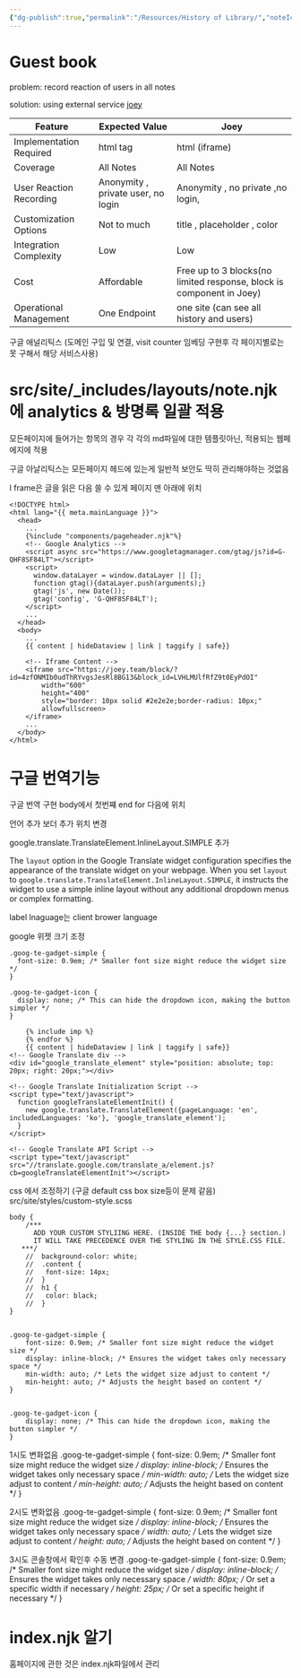 ```yaml
---
{"dg-publish":true,"permalink":"/Resources/History of Library/","noteIcon":"0","created":"2023-12-31T20:39:20.070+09:00","updated":"2024-01-01T03:07:06.623+09:00"}
---
```




# Guest book

problem: record reaction of users in all notes

solution: using external service [joey](https://joey.team/)

| Feature | Expected Value | Joey |
| ---- | ---- | ---- |
| Implementation Required | html tag | html (iframe) |
| Coverage | All Notes | All Notes |
| User Reaction Recording | Anonymity , private user, no login  | Anonymity , no private ,no login,  |
| Customization Options | Not to much | title , placeholder , color |
| Integration Complexity | Low | Low |
| Cost | Affordable | Free up to 3 blocks(no limited response, block is component in Joey) |
| Operational Management | One Endpoint | one site (can see all history and users) |


구글 애널리틱스 (도메인 구입 및 연결, visit counter 임베딩 구현후 각 페이지별로는 못 구해서 해당 서비스사용)

# src/site/_includes/layouts/note.njk 에 analytics & 방명록 일괄 적용
모든페이지에 들어가는 항목의 경우 각 각의 md파일에 대한 템플릿아닌, 적용되는 웹페에지에 적용

구글 아날리틱스는 모든페이지 헤드에 있는게 일반적
보안도 딱히 관리해야하는 것없음

I frame은 글을 읽은 다음 쓸 수 있게 페이지 맨 아래에 위치
```
<!DOCTYPE html>
<html lang="{{ meta.mainLanguage }}">
  <head>
    ...
    {%include "components/pageheader.njk"%}
    <!-- Google Analytics -->
    <script async src="https://www.googletagmanager.com/gtag/js?id=G-QHF8SF84LT"></script>
    <script>
      window.dataLayer = window.dataLayer || [];
      function gtag(){dataLayer.push(arguments);}
      gtag('js', new Date());
      gtag('config', 'G-QHF8SF84LT');
    </script>
    ...
  </head>
  <body>
    ...
    {{ content | hideDataview | link | taggify | safe}}
    
    <!-- Iframe Content -->
    <iframe src="https://joey.team/block/?id=4zfONMIb0udThRYvgsJesRl8BG13&block_id=LVHLMUlfRfZ9t0EyPdOI" 
        width="600" 
        height="400" 
        style="border: 10px solid #2e2e2e;border-radius: 10px;"
        allowfullscreen>
    </iframe>
    ...
  </body>
</html>

```



# 구글 번역기능


구글 번역 구현
body에서 첫번쨰 end for 다음에 위치


언어 추가
보더 추가
위치 변경


google.translate.TranslateElement.InlineLayout.SIMPLE 추가
  
The `layout` option in the Google Translate widget configuration specifies the appearance of the translate widget on your webpage. When you set `layout` to `google.translate.TranslateElement.InlineLayout.SIMPLE`, it instructs the widget to use a simple inline layout without any additional dropdown menus or complex formatting.

label lnaguage는 client brower language

google 위젯 크기 조정
```
.goog-te-gadget-simple {
  font-size: 0.9em; /* Smaller font size might reduce the widget size */
}

.goog-te-gadget-icon {
  display: none; /* This can hide the dropdown icon, making the button simpler */
}

```



```
    {% include imp %}
    {% endfor %}
    {{ content | hideDataview | link | taggify | safe}}
<!-- Google Translate div -->
<div id="google_translate_element" style="position: absolute; top: 20px; right: 20px;"></div>

<!-- Google Translate Initialization Script -->
<script type="text/javascript">
  function googleTranslateElementInit() {
    new google.translate.TranslateElement({pageLanguage: 'en', includedLanguages: 'ko'}, 'google_translate_element');
  }
</script>

<!-- Google Translate API Script -->
<script type="text/javascript" src="//translate.google.com/translate_a/element.js?cb=googleTranslateElementInit"></script>

```

css  에서 조정하기 (구글 default css box size등이 문제 같음)
src/site/styles/custom-style.scss
```
body {
    /***
      ADD YOUR CUSTOM STYLIING HERE. (INSIDE THE body {...} section.)
      IT WILL TAKE PRECEDENCE OVER THE STYLING IN THE STYLE.CSS FILE.
   ***/
    //  background-color: white;
    //  .content {
    //   font-size: 14px;
    //  }
    //  h1 {
    //   color: black;
    //  }
}


.goog-te-gadget-simple {
    font-size: 0.9em; /* Smaller font size might reduce the widget size */
    display: inline-block; /* Ensures the widget takes only necessary space */
    min-width: auto; /* Lets the widget size adjust to content */
    min-height: auto; /* Adjusts the height based on content */
}


.goog-te-gadget-icon {
    display: none; /* This can hide the dropdown icon, making the button simpler */
}
```

1시도 변화없음
.goog-te-gadget-simple {
    font-size: 0.9em; /* Smaller font size might reduce the widget size */
    display: inline-block; /* Ensures the widget takes only necessary space */
    min-width: auto; /* Lets the widget size adjust to content */
    min-height: auto; /* Adjusts the height based on content */
}

2시도 변화없음
.goog-te-gadget-simple {
    font-size: 0.9em; /* Smaller font size might reduce the widget size */
    display: inline-block; /* Ensures the widget takes only necessary space */
    width: auto; /* Lets the widget size adjust to content */
    height: auto; /* Adjusts the height based on content */
}

3시도 콘솔창에서 확인후 수동 변경
.goog-te-gadget-simple {
    font-size: 0.9em; /* Smaller font size might reduce the widget size */
    display: inline-block; /* Ensures the widget takes only necessary space */
    width: 80px; /* Or set a specific width if necessary */
    height: 25px; /* Or set a specific height if necessary */
}


# index.njk 알기
홈페이지에 관한 것은 index.njk파일에서 관리